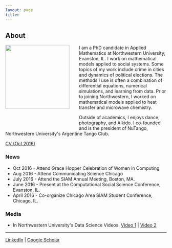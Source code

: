 ```yaml
---
layout: page
title: 
---
```


## About

<img style="float: left; margin: 0px 30px 60px 0px;" src="../files/vickyPhoto1.jpg" width = "200"/>
I am a PhD candidate in Applied Mathematics at Northwestern University, Evanston, IL. I work on mathematical models applied to social systems. Some topics of my work include crime in cities and dynamics of political elections. The methods I use is often a combination of differential equations, numerical simulations, and learning from data. Prior to joining Northwestern, I worked on mathematical models applied to heat transfer and microwave chemistry.  

Outside of academics, I enjoys dance, photography, and Aikido. I co-founded and is the president of NuTango, Northwestern University's Argentine Tango Club. 

[CV (Oct 2016)](../files/Vicky_Yang_CV_Oct_2016.pdf)



### News 
* Oct 2016 - Attend Grace Hopper Celebration of Women in Computing
* Aug 2016 - Attend Communicating Science Chicago
* July 2016 - Attend the SIAM Annual Meeting, Boston, MA.
* June 2016 - Present at the Computational Social Science Conference, Evanston, IL. 
* April 2016 - Co-organize Chicago Area SIAM Student Conference, Chicago, IL.


### Media 
* In Northwestern University's Data Science Videos. [Video 1](https://youtu.be/9lh6TYon0_I) &#124; [Video 2](https://youtu.be/5by2WzQVx9U)


-----
[LinkedIn](https://www.linkedin.com/in/vcyang) &#124; [Google Scholar](https://scholar.google.com/citations?user=-dMTyjIAAAAJ&hl=en)
